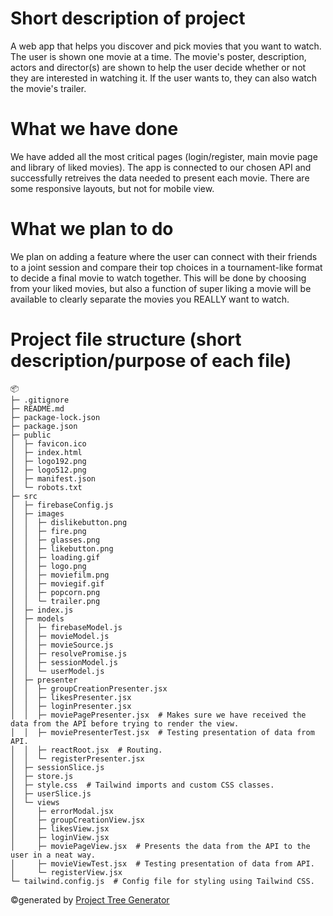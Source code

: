 # Short description of project
A web app that helps you discover and pick movies that you want to watch. The user is shown one movie at a time. The movie's poster, description, actors and director(s) are shown to help the user decide whether or not they are interested in watching it. If the user wants to, they can also watch the movie's trailer. 

# What we have done
We have added all the most critical pages (login/register, main movie page and library of liked movies). The app is connected to our chosen API and successfully retreives the data needed to present each movie. There are some responsive layouts, but not for mobile view.

# What we plan to do
We plan on adding a feature where the user can connect with their friends to a joint session and compare their top choices in a tournament-like format to decide a final movie to watch together. This will be done by choosing from your liked movies, but also a function of super liking a movie will be available to clearly separate the movies you REALLY want to watch.

# Project file structure (short description/purpose of each file)
```
📦 
├─ .gitignore
├─ README.md
├─ package-lock.json
├─ package.json
├─ public
│  ├─ favicon.ico
│  ├─ index.html
│  ├─ logo192.png
│  ├─ logo512.png
│  ├─ manifest.json
│  └─ robots.txt
├─ src
│  ├─ firebaseConfig.js 
│  ├─ images
│  │  ├─ dislikebutton.png
│  │  ├─ fire.png
│  │  ├─ glasses.png
│  │  ├─ likebutton.png
│  │  ├─ loading.gif
│  │  ├─ logo.png
│  │  ├─ moviefilm.png
│  │  ├─ moviegif.gif
│  │  ├─ popcorn.png
│  │  └─ trailer.png
│  ├─ index.js
│  ├─ models
│  │  ├─ firebaseModel.js
│  │  ├─ movieModel.js
│  │  ├─ movieSource.js
│  │  ├─ resolvePromise.js
│  │  ├─ sessionModel.js
│  │  └─ userModel.js
│  ├─ presenter
│  │  ├─ groupCreationPresenter.jsx
│  │  ├─ likesPresenter.jsx
│  │  ├─ loginPresenter.jsx
│  │  ├─ moviePagePresenter.jsx  # Makes sure we have received the data from the API before trying to render the view.
│  │  ├─ moviePresenterTest.jsx  # Testing presentation of data from API.
│  │  ├─ reactRoot.jsx  # Routing.
│  │  └─ registerPresenter.jsx
│  ├─ sessionSlice.js
│  ├─ store.js
│  ├─ style.css  # Tailwind imports and custom CSS classes.
│  ├─ userSlice.js
│  └─ views
│     ├─ errorModal.jsx
│     ├─ groupCreationView.jsx
│     ├─ likesView.jsx
│     ├─ loginView.jsx
│     ├─ moviePageView.jsx  # Presents the data from the API to the user in a neat way.
│     ├─ movieViewTest.jsx  # Testing presentation of data from API.
│     └─ registerView.jsx
└─ tailwind.config.js  # Config file for styling using Tailwind CSS.
```
©generated by [Project Tree Generator](https://woochanleee.github.io/project-tree-generator)

